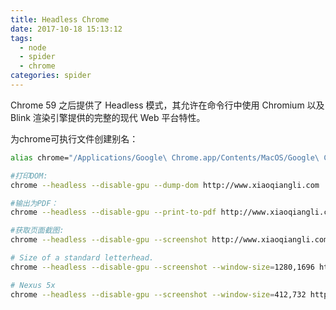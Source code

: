 ```yaml
---
title: Headless Chrome
date: 2017-10-18 15:13:12
tags:
  - node
  - spider
  - chrome
categories: spider
---
```


Chrome 59 之后提供了 Headless 模式，其允许在命令行中使用 Chromium 以及 Blink 渲染引擎提供的完整的现代 Web 平台特性。

为chrome可执行文件创建别名：

```bash
alias chrome="/Applications/Google\ Chrome.app/Contents/MacOS/Google\ Chrome"
```

```bash
#打印DOM:
chrome --headless --disable-gpu --dump-dom http://www.xiaoqiangli.com

#输出为PDF：
chrome --headless --disable-gpu --print-to-pdf http://www.xiaoqiangli.com

#获取页面截图:
chrome --headless --disable-gpu --screenshot http://www.xiaoqiangli.com

# Size of a standard letterhead.
chrome --headless --disable-gpu --screenshot --window-size=1280,1696 http://www.xiaoqiangli.com

# Nexus 5x
chrome --headless --disable-gpu --screenshot --window-size=412,732 http://www.xiaoqiangli.com
```